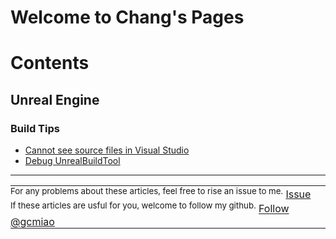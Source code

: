 # Welcome to Chang's Pages

# Contents

## Unreal Engine
### Build Tips

- [Cannot see source files in Visual Studio](Contents/UnrealEngine/BuildTips/show_source_files.md)
- [Debug UnrealBuildTool](Contents/UnrealEngine/BuildTips/debug_ubt.md)


------
<table style="text-align:left">
  <tr>
    <td style="border:none;padding: 0px;">
        <sup>For any problems about these articles, feel free to rise an issue to me.</sup>
        <!-- Place this tag in your head or just before your close body tag. -->
        <script async defer src="https://buttons.github.io/buttons.js"></script>
        <!-- Place this tag where you want the button to render. -->
        <a class="github-button" href="https://github.com/gcmiao/gcmiao.github.io/issues" data-icon="octicon-issue-opened" aria-label="Issue gcmiao/gcmiao.github.io on GitHub">Issue</a>
    </td>
  </tr>
  <tr>
    <td style="border:none;padding: 0px;">
        <sup>If these articles are usful for you, welcome to follow my github.</sup>
        <!-- Place this tag where you want the button to render. -->
        <a class="github-button" href="https://github.com/gcmiao" aria-label="Follow @gcmiao on GitHub">Follow @gcmiao</a>
    </td>
  </tr>
</table>
